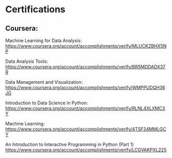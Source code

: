 # Certifications

## Coursera:

Machine Learning for Data Analysis:</br>
https://www.coursera.org/account/accomplishments/verify/MLUCKZBHX5NP

Data Analysis Tools:
https://www.coursera.org/account/accomplishments/verify/BR5MDDADX37R

Data Management and Visualization:
https://www.coursera.org/account/accomplishments/verify/WMPPUDQH36JG

Introduction to Data Science in Python:
https://www.coursera.org/account/accomplishments/verify/RLNL4XLXMC3Y

Machine Learning:
https://www.coursera.org/account/accomplishments/verify/4TSF24MMLGCY

An Introduction to Interactive Programming in Python (Part 1)
https://www.coursera.org/account/accomplishments/verify/LCGVAKPXL225
